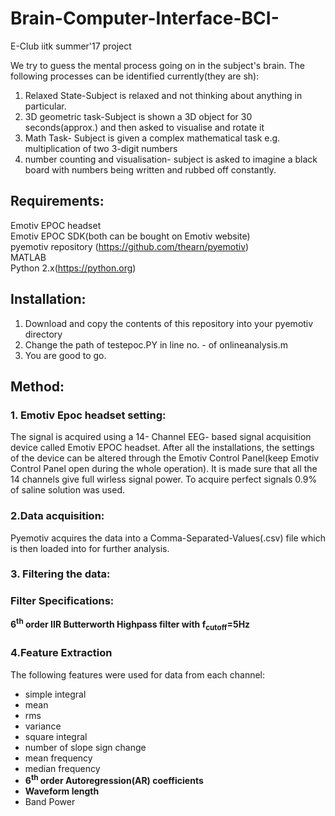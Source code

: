 # Brain-Computer-Interface-BCI-
E-Club iitk summer'17 project

We try to guess the mental process going on in the subject's brain. The following processes can be identified currently(they are sh):
1. Relaxed State-Subject is relaxed and not thinking about anything in particular.
2. 3D geometric task-Subject is shown a 3D object for 30 seconds(approx.) and then asked to visualise and rotate it
3. Math Task- Subject is given a complex mathematical task e.g. multiplication of two 3-digit numbers
4. number counting and visualisation- subject is asked to imagine a black board with numbers being written and rubbed off constantly.


## Requirements:
Emotiv EPOC headset<br>
Emotiv EPOC SDK(both can be bought on Emotiv website)<br>
pyemotiv repository (https://github.com/thearn/pyemotiv)<br>
MATLAB<br>
Python 2.x(https://python.org)<br>

## Installation:
1. Download and copy the contents of this repository into your pyemotiv directory
2. Change the path of testepoc.PY in line no. - of onlineanalysis.m
3. You are good to go.

## Method:
### 1. Emotiv Epoc headset setting:
The signal is acquired using a 14- Channel EEG- based signal acquisition device called Emotiv EPOC headset. After all the installations, the settings of the device can be altered through the Emotiv Control Panel(keep Emotiv Control Panel open during the whole operation). It is made sure that all the 14 channels give full wirless signal power. To acquire perfect signals 0.9% of saline solution was used.<br>
### 2.Data acquisition:<br>
Pyemotiv acquires the data into a Comma-Separated-Values(.csv) file which is then loaded into for further analysis.<br>
### 3. Filtering the data:<br>
### Filter Specifications:<br>
__6<sup>th</sup> order IIR Butterworth Highpass filter with f<sub>cutoff</sub>=5Hz__<br>
### 4.Feature Extraction<br>
The following features were used for data from each channel:<br>
* simple integral
* mean
* rms
* variance
* square integral
* number of slope sign change
* mean frequency
* median frequency
* __6<sup>th</sup> order Autoregression(AR) coefficients__
* __Waveform length__
* Band Power
